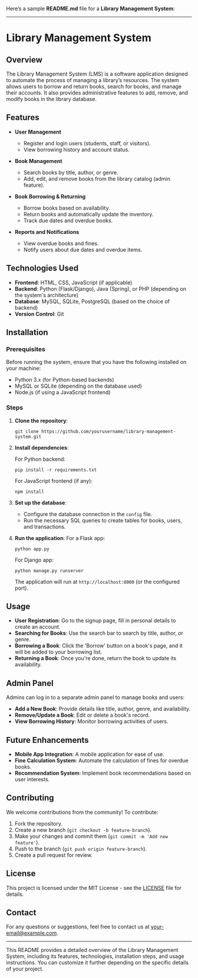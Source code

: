 Here’s a sample **README.md** file for a **Library Management System**:

---

# Library Management System

## Overview
The Library Management System (LMS) is a software application designed to automate the process of managing a library’s resources. The system allows users to borrow and return books, search for books, and manage their accounts. It also provides administrative features to add, remove, and modify books in the library database.

## Features

- **User Management**
  - Register and login users (students, staff, or visitors).
  - View borrowing history and account status.
  
- **Book Management**
  - Search books by title, author, or genre.
  - Add, edit, and remove books from the library catalog (admin feature).
  
- **Book Borrowing & Returning**
  - Borrow books based on availability.
  - Return books and automatically update the inventory.
  - Track due dates and overdue books.

- **Reports and Notifications**
  - View overdue books and fines.
  - Notify users about due dates and overdue items.
  
## Technologies Used
- **Frontend**: HTML, CSS, JavaScript (if applicable)
- **Backend**: Python (Flask/Django), Java (Spring), or PHP (depending on the system's architecture)
- **Database**: MySQL, SQLite, PostgreSQL (based on the choice of backend)
- **Version Control**: Git

## Installation

### Prerequisites
Before running the system, ensure that you have the following installed on your machine:
- Python 3.x (for Python-based backends)
- MySQL or SQLite (depending on the database used)
- Node.js (if using a JavaScript frontend)

### Steps

1. **Clone the repository**:
   ```
   git clone https://github.com/yourusername/library-management-system.git
   ```

2. **Install dependencies**:

   For Python backend:
   ```
   pip install -r requirements.txt
   ```

   For JavaScript frontend (if any):
   ```
   npm install
   ```

3. **Set up the database**:
   - Configure the database connection in the `config` file.
   - Run the necessary SQL queries to create tables for books, users, and transactions.

4. **Run the application**:
   For a Flask app:
   ```
   python app.py
   ```
   
   For Django app:
   ```
   python manage.py runserver
   ```

   The application will run at `http://localhost:8000` (or the configured port).

## Usage

- **User Registration**: Go to the signup page, fill in personal details to create an account.
- **Searching for Books**: Use the search bar to search by title, author, or genre.
- **Borrowing a Book**: Click the 'Borrow' button on a book's page, and it will be added to your borrowing list.
- **Returning a Book**: Once you're done, return the book to update its availability.

## Admin Panel
Admins can log in to a separate admin panel to manage books and users:
- **Add a New Book**: Provide details like title, author, genre, and availability.
- **Remove/Update a Book**: Edit or delete a book's record.
- **View Borrowing History**: Monitor borrowing activities of users.
  
## Future Enhancements
- **Mobile App Integration**: A mobile application for ease of use.
- **Fine Calculation System**: Automate the calculation of fines for overdue books.
- **Recommendation System**: Implement book recommendations based on user interests.

## Contributing

We welcome contributions from the community! To contribute:
1. Fork the repository.
2. Create a new branch (`git checkout -b feature-branch`).
3. Make your changes and commit them (`git commit -m 'Add new feature'`).
4. Push to the branch (`git push origin feature-branch`).
5. Create a pull request for review.

## License
This project is licensed under the MIT License - see the [LICENSE](LICENSE) file for details.

## Contact

For any questions or suggestions, feel free to contact us at [your-email@example.com](mailto:your-email@example.com).

---

This README provides a detailed overview of the Library Management System, including its features, technologies, installation steps, and usage instructions. You can customize it further depending on the specific details of your project.
